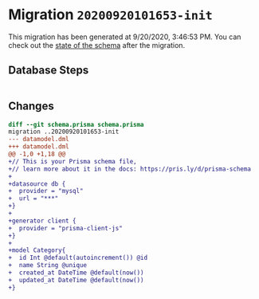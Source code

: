 # Migration `20200920101653-init`

This migration has been generated at 9/20/2020, 3:46:53 PM.
You can check out the [state of the schema](./schema.prisma) after the migration.

## Database Steps

```sql

```

## Changes

```diff
diff --git schema.prisma schema.prisma
migration ..20200920101653-init
--- datamodel.dml
+++ datamodel.dml
@@ -1,0 +1,18 @@
+// This is your Prisma schema file,
+// learn more about it in the docs: https://pris.ly/d/prisma-schema
+
+datasource db {
+  provider = "mysql"
+  url = "***"
+}
+
+generator client {
+  provider = "prisma-client-js"
+}
+
+model Category{
+  id Int @default(autoincrement()) @id
+  name String @unique
+  created_at DateTime @default(now())
+  updated_at DateTime @default(now())
+}
```


